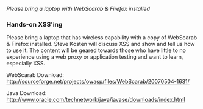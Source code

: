 *Please bring a laptop with WebScarab & Firefox installed*

### Hands-on XSS'ing

Please bring a laptop that has wireless capability with a copy of
WebScarab & Firefox installed. Steve Kosten will discuss XSS and show
and tell us how to use it. The content will be geared towards those who
have little to no experience using a web proxy or application testing
and want to learn, especially XSS.

WebScarab Download:
<http://sourceforge.net/projects/owasp/files/WebScarab/20070504-1631/>

Java Download:
<http://www.oracle.com/technetwork/java/javase/downloads/index.html>